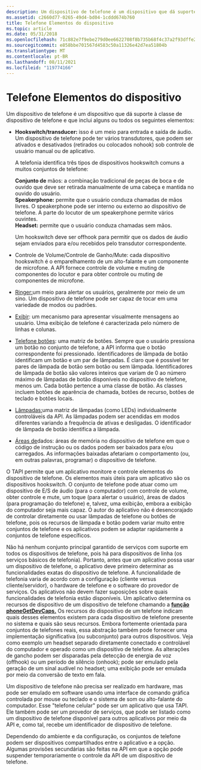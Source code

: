 ```yaml
---
description: Um dispositivo de telefone é um dispositivo que dá suporte à classe de dispositivo de telefone e que inclui ganchos, handsets, alto-falantes e headsets.
ms.assetid: c2660d77-0265-49d4-bd04-1cddd674b760
title: Telefone Elementos do dispositivo
ms.topic: article
ms.date: 05/31/2018
ms.openlocfilehash: 71c882e7f9ebe279d0ee6622708f8b735b68f4c37a2f93dffe2a870271d556cb
ms.sourcegitcommit: e858bbe701567d4583c50a11326e42d7ea51804b
ms.translationtype: MT
ms.contentlocale: pt-BR
ms.lasthandoff: 08/11/2021
ms.locfileid: "119774166"
---
```

# <a name="phone-device-elements"></a>Telefone Elementos do dispositivo

Um dispositivo de telefone é um dispositivo que dá suporte à classe de dispositivo de telefone e que inclui alguns ou todos os seguintes elementos:

-   **Hookswitch/transducer:** isso é um meio para entrada e saída de áudio. Um dispositivo de telefone pode ter vários transdutores, que podem ser ativados e desativados (retirados ou colocados nohook) sob controle de usuário manual ou de aplicativo.

    A telefonia identifica três tipos de dispositivos hookswitch comuns a muitos conjuntos de telefone:

     **Conjunto de** mãos: a combinação tradicional de peças de boca e de ouvido que deve ser retirada manualmente de uma cabeça e mantida no ouvido do usuário.  
    **Speakerphone:** permite que o usuário conduza chamadas de mãos livres. O speakerphone pode ser interno ou externo ao dispositivo de telefone. A parte do locutor de um speakerphone permite vários ouvintes.  
    **Headset:** permite que o usuário conduza chamadas sem mãos.  
    

    Um hookswitch deve ser offhook para permitir que os dados de áudio sejam enviados para e/ou recebidos pelo transdutor correspondente.

-   Controle de Volume/Controle de Ganho/Mute: cada dispositivo hookswitch é o emparelhamento de um alto-falante e um componente de microfone. A API fornece controle de volume e muting de componentes do locutor e para obter controle ou muting de componentes de microfone.
-   [Ringer:](ring.md)um meio para alertar os usuários, geralmente por meio de um sino. Um dispositivo de telefone pode ser capaz de tocar em uma variedade de modos ou padrões.
-   [Exibir](display.md): um mecanismo para apresentar visualmente mensagens ao usuário. Uma exibição de telefone é caracterizada pelo número de linhas e colunas.
-   [Telefone botões](phone-buttons.md): uma matriz de botões. Sempre que o usuário pressiona um botão no conjunto de telefone, a API informa que o botão correspondente foi pressionado. Identificadores de lâmpada de botão identificam um botão e um par de lâmpadas. É claro que é possível ter pares de lâmpada de botão sem botão ou sem lâmpada. Identificadores de lâmpada de botão são valores inteiros que variam de 0 ao número máximo de lâmpadas de botão disponíveis no dispositivo de telefone, menos um. Cada botão pertence a uma classe de botão. As classes incluem botões de aparência de chamada, botões de recurso, botões de teclado e botões locais.
-   [Lâmpadas:](lamps.md)uma matriz de lâmpadas (como LEDs) individualmente controláveis da API. As lâmpadas podem ser acendidas em modos diferentes variando a frequência de ativas e desligadas. O identificador de lâmpada de botão identifica a lâmpada.
-   [Áreas de](data-areas.md)dados: áreas de memória no dispositivo de telefone em que o código de instrução ou os dados podem ser baixados para e/ou carregados. As informações baixadas afetariam o comportamento (ou, em outras palavras, programar) o dispositivo de telefone.

O TAPI permite que um aplicativo monitore e controle elementos do dispositivo de telefone. Os elementos mais úteis para um aplicativo são os dispositivos hookswitch. O conjunto de telefone pode atuar como um dispositivo de E/S de áudio (para o computador) com controle de volume, obter controle e mute, um toque (para alertar o usuário), áreas de dados (para programação do telefone) e, talvez, uma exibição, embora a exibição do computador seja mais capaz. O autor do aplicativo não é desencorajado de controlar diretamente ou usar lâmpadas de telefone ou botões de telefone, pois os recursos de lâmpada e botão podem variar muito entre conjuntos de telefone e os aplicativos podem se adaptar rapidamente a conjuntos de telefone específicos.

Não há nenhum conjunto principal garantido de serviços com suporte em todos os dispositivos de telefone, pois há para dispositivos de linha (os serviços básicos de telefonia). Portanto, antes que um aplicativo possa usar um dispositivo de telefone, o aplicativo deve primeiro determinar as funcionalidades exatas do dispositivo de telefone. A funcionalidade de telefonia varia de acordo com a configuração (cliente versus cliente/servidor), o hardware de telefone e o software do provedor de serviços. Os aplicativos não devem fazer suposições sobre quais funcionalidades de telefonia estão disponíveis. Um aplicativo determina os recursos de dispositivo de um dispositivo de telefone chamando a [**função phoneGetDevCaps.**](/windows/desktop/api/Tapi/nf-tapi-phonegetdevcaps) Os recursos do dispositivo de um telefone indicam quais desses elementos existem para cada dispositivo de telefone presente no sistema e quais são seus recursos. Embora fortemente orientada para conjuntos de telefones reais, essa abstração também pode fornecer uma implementação significativa (ou subconjunto) para outros dispositivos. Veja como exemplo um headset separado diretamente conectado e controlável do computador e operado como um dispositivo de telefone. As alterações de gancho podem ser disparadas pela detecção de energia de voz (offhook) ou um período de silêncio (onhook); pode ser emulado pela geração de um sinal audível no headset; uma exibição pode ser emulada por meio da conversão de texto em fala.

Um dispositivo de telefone não precisa ser realizado em hardware, mas pode ser emulado em software usando uma interface de comando gráfica controlada por mouse ou teclado e o sistema de som ou alto-falante do computador. Esse "telefone celular" pode ser um aplicativo que usa TAPI. Ele também pode ser um provedor de serviços, que pode ser listado como um dispositivo de telefone disponível para outros aplicativos por meio da API e, como tal, recebe um identificador de dispositivo de telefone.

Dependendo do ambiente e da configuração, os conjuntos de telefone podem ser dispositivos compartilhados entre o aplicativo e a opção. Algumas provisões secundárias são feitas na API em que a opção pode suspender temporariamente o controle da API de um dispositivo de telefone.

 

 



